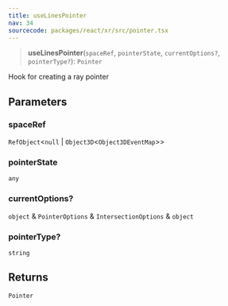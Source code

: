 ```yaml
---
title: useLinesPointer
nav: 34
sourcecode: packages/react/xr/src/pointer.tsx
---
```


> **useLinesPointer**(`spaceRef`, `pointerState`, `currentOptions?`, `pointerType?`): `Pointer`

Hook for creating a ray pointer

## Parameters

### spaceRef

`RefObject`\<`null` \| `Object3D`\<`Object3DEventMap`\>\>

### pointerState

`any`

### currentOptions?

`object` & `PointerOptions` & `IntersectionOptions` & `object`

### pointerType?

`string`

## Returns

`Pointer`
